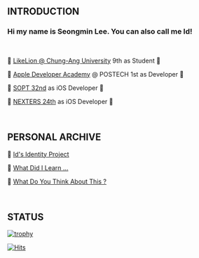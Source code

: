 <div align="left">

  ## INTRODUCTION

  ### Hi my name is Seongmin Lee. You can also call me Id!
  
  <br>

  🦁 [LikeLion @ Chung-Ang University]() 9th as Student 🦁

  🍎 [Apple Developer Academy](https://github.com/DeveloperAcademy-POSTECH) @ POSTECH 1st as Developer 🍏

  📱 [SOPT 32nd](https://github.com/GO-SOPT-iOS-Part) as iOS Developer 📱

  👾 [NEXTERS 24th](https://github.com/Nexters) as iOS Developer 👾
  
  <br>

  ## PERSONAL ARCHIVE

  📘 [Id's Identity Project](https://ids-identity-project.tistory.com)

  📖 [What Did I Learn ...](https://github.com/seongmin221/What-Did-I-Learn...)

  🫵 [What Do You Think About This ?](https://github.com/seongmin221/What-Did-I-Learn.../discussions)

  <br>
  
  ## STATUS
  
  [![trophy](https://github-profile-trophy.vercel.app/?username=seongmin221&theme=chalk&row=1&column=5)](https://github.com/ryo-ma/github-profile-trophy)
  
  [![Hits](https://hits.seeyoufarm.com/api/count/incr/badge.svg?url=https%3A%2F%2Fgithub.com%2Fseongmin221&count_bg=%2379C83D&title_bg=%23555555&icon=swift.svg&icon_color=%23E7E7E7&title=visits&edge_flat=true)](https://hits.seeyoufarm.com)
  
</div>
  
